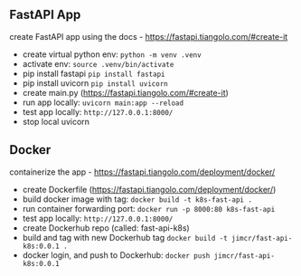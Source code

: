 ## FastAPI App

create FastAPI app using the docs - https://fastapi.tiangolo.com/#create-it

 - create virtual python env:  ```python -m venv .venv```
 - activate env: ```source .venv/bin/activate```
 - pip install fastapi ```pip install fastapi```
 - pip install uvicorn ```pip install uvicorn```
 - create main.py (https://fastapi.tiangolo.com/#create-it)
 - run app locally: ```uvicorn main:app --reload```
 - test app locally: ```http://127.0.0.1:8000/```
 - stop local uvicorn

## Docker

containerize the app - https://fastapi.tiangolo.com/deployment/docker/

 - create Dockerfile (https://fastapi.tiangolo.com/deployment/docker/)
 - build docker image with tag: ```docker build -t k8s-fast-api .```
 - run container forwarding port: ```docker run -p 8000:80 k8s-fast-api```
 - test app locally: ```http://127.0.0.1:8000/```
 - create Dockerhub repo (called: fast-api-k8s)
 - build and tag with new Dockerhub tag ```docker build -t jimcr/fast-api-k8s:0.0.1 .```
 - docker login, and push to Dockerhub: ```docker push jimcr/fast-api-k8s:0.0.1```